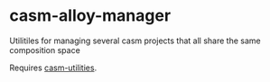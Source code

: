 # casm-alloy-manager
Utilitiles for managing several casm projects that all share the same composition space

Requires [casm-utilities](https://github.com/goirijo/casm-utilities).
